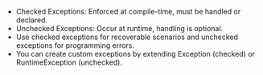 
- Checked Exceptions: Enforced at compile-time, must be handled or declared.
- Unchecked Exceptions: Occur at runtime, handling is optional.
- Use checked exceptions for recoverable scenarios and unchecked exceptions for programming errors.
- You can create custom exceptions by extending Exception (checked) or RuntimeException (unchecked).

	